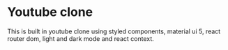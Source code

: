 # Youtube clone
This is built in youtube clone using styled components, material ui 5, react router dom, light and dark mode and react context.
